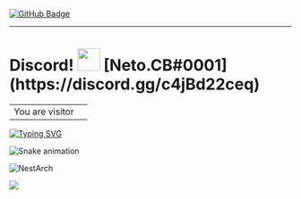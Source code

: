 [![GitHub Badge](https://img.shields.io/github/followers/NetoScript?style=social)](https://github.com/NetoScript?tab=followers)



***

<h1 align="left">Discord! <img src="https://cliply.co/wp-content/uploads/2021/08/372108630_DISCORD_LOGO_400.gif" width="40"> [Neto.CB#0001](https://discord.gg/c4jBd22ceq) </h1>


<table>
  <tr>
    <td>You are visitor</td>
    <td><img src="https://profile-counter.glitch.me/Gchism94/count.svg" alt="" /></td>
  </tr>
</table>

[![Typing SVG](https://readme-typing-svg.demolab.com?font=Fira+Code&pause=1000&width=435&lines=Programador+em+c%2B%2B+Game+Hacking)](https://git.io/typing-svg)



![Snake animation](https://github.com/Gchism94/Gchism94/raw/output/github-contribution-grid-snake-dark.svg?palette=github-dark)
  
![NestArch](https://cdn.discordapp.com/attachments/900205241331511299/1102352306005094460/image.png)
  
<p align="left">
  <img src="https://capsule-render.vercel.app/api?type=waving&color=gradient&height=100&section=footer"/>
</p>
